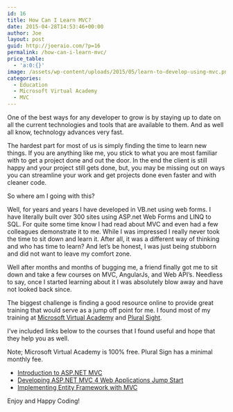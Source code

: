 ```yaml
---
id: 16
title: How Can I Learn MVC?
date: 2015-04-28T14:53:46+00:00
author: Joe
layout: post
guid: http://joeraio.com/?p=16
permalink: /how-can-i-learn-mvc/
price_table:
  - 'a:0:{}'
image: /assets/wp-content/uploads/2015/05/learn-to-develop-using-mvc.png
categories:
  - Education
  - Microsoft Virtual Academy
  - MVC
---
```

One of the best ways for any developer to grow is by staying up to date on all the current technologies and tools that are available to them. And as well all know, technology advances very fast.

The hardest part for most of us is simply finding the time to learn new things. If you are anything like me, you stick to what you are most familiar with to get a project done and out the door. In the end the client is still happy and your project still gets done, but, you may be missing out on ways you can streamline your work and get projects done even faster and with cleaner code.

So where am I going with this?

Well, for years and years I have developed in VB.net using web forms. I have literally built over 300 sites using ASP.net Web Forms and LINQ to SQL. For quite some time know I had read about MVC and even had a few colleagues demonstrate it to me. While I was impressed I really never took the time to sit down and learn it. After all, it was a different way of thinking and who has time to learn? And let’s be honest, I was just being stubborn and did not want to leave my comfort zone.

Well after months and months of bugging me, a friend finally got me to sit down and take a few courses on MVC, AngularJs, and Web API’s. Needless to say, once I started learning about it I was absolutely blow away and have not looked back since.

The biggest challenge is finding a good resource online to provide great training that would serve as a jump off point for me. I found most of my training at [Microsoft Virtual Academy](http://www.microsoftvirtualacademy.com/) and [Plural Sight](http://www.pluralsight.com/).

I’ve included links below to the courses that I found useful and hope that they help you as well.

Note; Microsoft Virtual Academy is 100% free. Plural Sign has a minimal monthly fee.

  * [Introduction to ASP.NET MVC](http://www.microsoftvirtualacademy.com/training-courses/introduction-to-asp-net-mvc)
  * [Developing ASP.NET MVC 4 Web Applications Jump Start](http://www.microsoftvirtualacademy.com/training-courses/developing-asp-net-mvc-4-web-applications-jump-start)
  * [Implementing Entity Framework with MVC](http://www.microsoftvirtualacademy.com/training-courses/implementing-entity-framework-with-mvc)

Enjoy and Happy Coding!